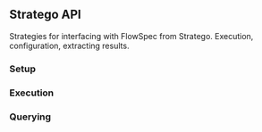 ## Stratego API

Strategies for interfacing with FlowSpec from Stratego. Execution, configuration, extracting results.

### Setup

### Execution

### Querying


